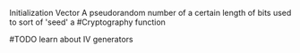 Initialization Vector
A pseudorandom number of a certain length of bits used to sort of 'seed' a #Cryptography function

#TODO learn about IV generators
